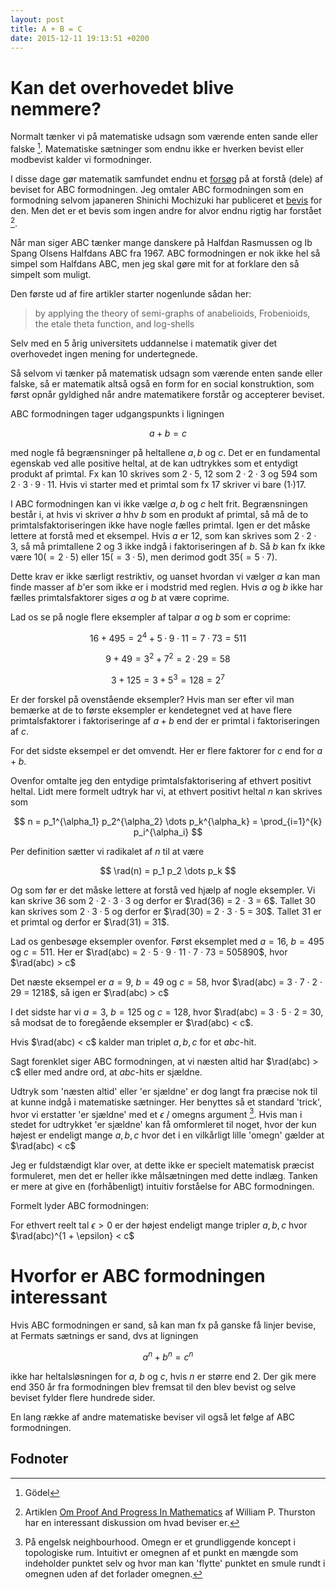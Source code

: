 ```yaml
---
layout: post
title: A + B = C
date: 2015-12-11 19:13:51 +0200
---
```

<!-- MathJax configuration -->
<script type="text/javascript" src="http://cdn.mathjax.org/mathjax/latest/MathJax.js?config=TeX-AMS-MML_HTMLorMML,http://arnabocean.com/javascripts/MathJaxLocal.js">
</script>
<!-- End MathJax Configuration -->

$$
\DeclareMathOperator{\rad}{rad}
$$

# Kan det overhovedet blive nemmere?

Normalt tænker vi på matematiske udsagn som værende enten sande eller falske [^1]. Matematiske sætninger som endnu ikke er hverken bevist eller modbevist kalder vi formodninger.

I disse dage gør matematik samfundet endnu et [forsøg](http://www.claymath.org/events/iut-theory-shinichi-mochizuki) på at forstå (dele) af beviset for ABC formodningen. Jeg omtaler ABC formodningen som en formodning selvom japaneren Shinichi Mochizuki har publiceret et [bevis](http://www.kurims.kyoto-u.ac.jp/~motizuki/papers-english.html) for den. Men det er et bevis som ingen andre for alvor endnu rigtig har forstået [^2].

Når man siger ABC tænker mange danskere på Halfdan Rasmussen og Ib Spang Olsens Halfdans ABC fra 1967. ABC formodningen er nok ikke hel så simpel som Halfdans ABC, men jeg skal gøre mit for at forklare den så simpelt som muligt.

Den første ud af fire artikler starter nogenlunde sådan her:

>  by applying the theory of semi-graphs of anabelioids, Frobenioids, the etale theta function, and log-shells 

Selv med en 5 årig universitets uddannelse i matematik giver det overhovedet ingen mening for undertegnede.

Så selvom vi tænker på matematisk udsagn som værende enten sande eller falske, så er matematik altså også en form for en social konstruktion, som først opnår gyldighed når andre matematikere forstår og accepterer beviset.

ABC formodningen tager udgangspunkts i ligningen

$$
a + b = c
$$

med nogle få begrænsninger på heltallene $a, b$ og $c$. Det er en fundamental egenskab ved alle positive heltal, at de kan udtrykkes som et entydigt produkt af primtal. Fx kan $10$ skrives som $2 · 5$, $12$ som $2 · 2 · 3$ og $594$ som $2 · 3 · 9 · 11$. Hvis vi starter med et primtal som fx $17$ skriver vi bare $(1 · ) 17$. 

I ABC formodningen kan vi ikke vælge $a, b$ og $c$ helt frit. Begrænsningen består i, at hvis vi skriver $a$ hhv $b$ som en produkt af primtal, så må de to primtalsfaktoriseringen ikke have nogle fælles primtal. Igen er det måske lettere at forstå med et eksempel. Hvis $a$ er $12$, som kan skrives som $2 · 2 · 3$, så må primtallene $2$ og $3$ ikke indgå i faktoriseringen af $b$. Så $b$ kan fx ikke være $10 (= 2 · 5)$ eller $15 (= 3 · 5)$, men derimod godt $35 (= 5 · 7)$. 

Dette krav er ikke særligt restriktiv, og uanset hvordan vi vælger $a$ kan man finde masser af $b$'er som ikke er i modstrid med reglen. Hvis $a$ og $b$ ikke har fælles primtalsfaktorer siges $a$ og $b$ at være coprime.

Lad os se på nogle flere eksempler af talpar $a$ og $b$ som er coprime:

$$
16 + 495 = 2^4 + 5 · 9 · 11 = 7 · 73 = 511
$$

$$
9 +  49 = 3^2 + 7^2  = 2 · 29 = 58  
$$

$$
3 + 125 = 3 + 5^3 = 128 = 2^7
$$

Er der forskel på ovenstående eksempler? Hvis man ser efter vil man bemærke at de to første eksempler er kendetegnet ved at have flere primtalsfaktorer i faktoriseringe af $a + b$ end der er primtal i faktoriseringen af $c$.

For det sidste eksempel er det omvendt. Her er flere faktorer for $c$ end for $a + b$.

Ovenfor omtalte jeg den entydige primtalsfaktorisering af ethvert positivt heltal. Lidt mere formelt udtryk har vi, at ethvert positivt heltal $n$ kan skrives som

$$
n = p_1^{\alpha_1} p_2^{\alpha_2} \dots p_k^{\alpha_k} = \prod_{i=1}^{k}   p_i^{\alpha_i}
$$

Per definition sætter vi radikalet af $n$ til at være

$$
\rad(n) = p_1 p_2 \dots  p_k
$$

Og som før er det måske lettere at forstå ved hjælp af nogle eksempler. Vi kan skrive $36$ som $2 · 2 · 3 · 3$ og derfor er $\rad(36) = 2 · 3 = 6$. Tallet $30$ kan skrives som $2 ·  3 · 5$ og derfor er $\rad(30) = 2 · 3 · 5 = 30$. Tallet $31$ er et primtal og derfor er $\rad(31) = 31$.

Lad os genbesøge eksempler ovenfor. Først eksemplet med $a = 16$, $b = 495$ og $c = 511$. Her er $\rad(abc) = 2 · 5 · 9 · 11 · 7 · 73 = 505890$, hvor $\rad(abc) > c$

Det næste eksempel er $a = 9$, $b = 49$ og $c = 58$, hvor  $\rad(abc) = 3 · 7 · 2 · 29 = 1218$, så igen er $\rad(abc) > c$
 
I det sidste har vi $a = 3$, $b = 125$ og $c = 128$, hvor  $\rad(abc) = 3 · 5 · 2 = 30, så modsat de to foregående eksempler er $\rad(abc) < c$.

Hvis $\rad(abc) < c$ kalder man triplet ${a, b, c}$ for et $abc$-hit.

Sagt forenklet siger ABC formodningen, at vi næsten altid har $\rad(abc) > c$ eller med andre ord, at $abc$-hits er sjældne. 

Udtryk som 'næsten altid' eller 'er sjældne' er dog langt fra præcise nok til at kunne indgå i matematiske sætninger. Her benyttes så et standard 'trick', hvor vi erstatter 'er sjældne' med et $\epsilon$ / omegns argument [^3]. Hvis man i stedet for udtrykket 'er sjældne' kan få omformleret til noget, hvor der kun højest er endeligt mange ${a, b, c}$ hvor det i en vilkårligt lille 'omegn' gælder at  $\rad(abc) < c$

Jeg er fuldstændigt klar over, at dette ikke er specielt matematisk præcist formuleret, men det er heller ikke målsætningen med dette indlæg. Tanken er mere at give en (forhåbenligt) intuitiv forståelse for ABC formodningen.

Formelt lyder ABC formodningen:

For ethvert reelt tal $\epsilon > 0$ er der højest endeligt mange tripler ${a, b, c}$ hvor  $\rad(abc)^{1 + \epsilon} < c$




# Hvorfor er ABC formodningen interessant

Hvis ABC formodningen er sand, så kan man fx på ganske få linjer bevise, at Fermats sætnings er sand, dvs at ligningen

$$
a^n + b^n = c^n 
$$

ikke har heltalsløsningen for $a$, $b$ og $c$, hvis $n$ er større end 2. Der gik mere end 350 år fra formodningen blev fremsat til den blev bevist og selve beviset fylder flere hundrede sider.

En lang række af andre matematiske beviser vil også let følge af ABC formodningen.

## Fodnoter
[^1]: Gödel

[^2]: Artiklen [Om Proof And Progress In Mathematics](http://arxiv.org/pdf/math/9404236v1.pdf) af William P. Thurston har en interessant diskussion om hvad beviser er.

[^3]: På engelsk neighbourhood. Omegn er et grundliggende koncept i topologiske rum. Intuitivt er omegnen af et punkt en mængde som indeholder punktet selv og hvor man kan 'flytte' punktet en smule rundt i omegnen uden af det forlader omegnen.


